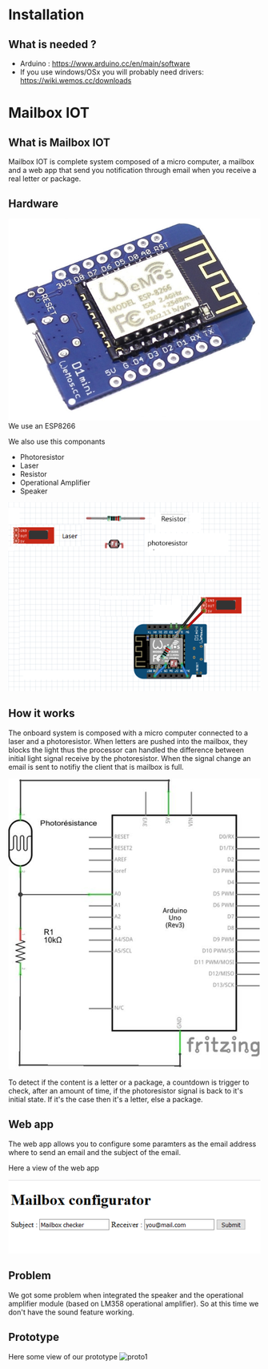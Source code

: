 # Installation

## What is needed ?

* Arduino :  https://www.arduino.cc/en/main/software
* If you use windows/OSx you will probably need drivers: https://wiki.wemos.cc/downloads

# Mailbox IOT

## What is Mailbox IOT

Mailbox IOT is complete system composed of a micro computer, a mailbox and a web app that send you notification through email when you receive a real letter or package.

## Hardware

![ESP8266](https://github.com/EZ-Team/Mailbox_IOT/blob/master/resources/esp8266.jpg)
We use an ESP8266

We also use this componants

* Photoresistor
* Laser
* Resistor
* Operational Amplifier
* Speaker

![Schema](https://github.com/EZ-Team/Mailbox_IOT/blob/master/resources/Schema2.png)

## How it works

The onboard system is composed with a micro computer connected to a laser and a photoresistor. When letters are pushed into the mailbox, they blocks the light thus the processor can handled the difference between initial light signal receive by the photoresistor. When the signal change an email is sent to notifiy the client that is mailbox is full.

![Schema](https://github.com/EZ-Team/Mailbox_IOT/blob/master/resources/schema.jpg)

To detect if the content is a letter or a package, a countdown is trigger to check, after an amount of time, if the photoresistor signal is back to it's initial state. If it's the case then it's a letter, else a package.

## Web app

The web app allows you to configure some paramters as the email address where to send an email and the subject of the email.

Here a view of the web app

![web app](https://github.com/EZ-Team/Mailbox_IOT/blob/master/resources/web_app.png)

## Problem

We got some problem when integrated the speaker and the operational amplifier module (based on LM358  operational amplifier).
So at this time we don't have the sound feature working.

## Prototype
Here some view of our prototype
![proto1](https://github.com/EZ-Team/Mailbox_IOT/blob/master/resources/Proto1.jpg)